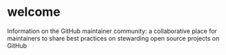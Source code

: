# welcome
Information on the GitHub maintainer community: a collaborative place for maintainers to share best practices on stewarding open source projects on GitHub
